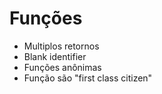 # Funções

* Multiplos retornos
* Blank identifier
* Funções anônimas
* Função são "first class citizen"
